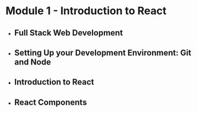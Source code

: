 # Module 1 - Introduction to React
- ## Full Stack Web Development
- ## Setting Up your Development Environment: Git and Node
- ## Introduction to React
- ## React Components

